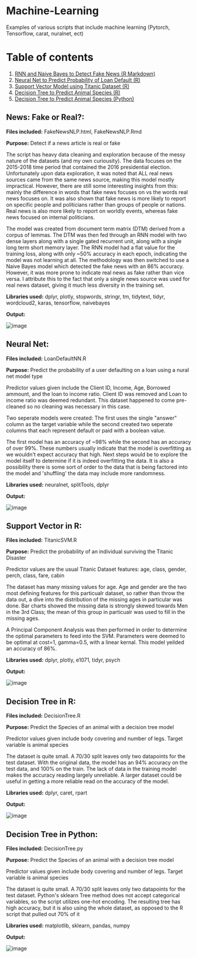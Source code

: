 # Machine-Learning
Examples of various scripts that include machine learning (Pytorch, Tensorflow, carat, nuralnet, ect)


# Table of contents
1. [RNN and Naive Bayes to Detect Fake News (R Markdown)](#newsRNN)
1. [Neural Net to Predict Probability of Loan Default (R)](#loanNNR)
3. [Support Vector Model using Titanic Dataset (R)](#svmR)
4. [Decision Tree to Predict Animal Species (R)](#decTreeR)
5. [Decision Tree to Predict Animal Species (Python)](#decTreePy)

## **News: Fake or Real?:**<a name="newsRNN"></a>

**Files included:** FakeNewsNLP.html, FakeNewsNLP.Rmd

**Purpose:** Detect if a news article is real or fake

The script has heavy data cleaning and exploration because of the messy nature of the datasets (and my own curiousity). The data focuses on the 2015-2018 time period that contained the 2016 presidential election. Unfortunately upon data exploration, it was noted that ALL real news sources came from the same news source, making this model mostly impractical. However, there are still some interesting insights from this: mainly the difference in words that fake news focuses on vs the words real news focuses on. It was also shown that fake news is more likely to report on specific people and politicians rather than groups of people or nations. Real news is also more likely to report on worldly events, whereas fake news focused on internal politicians. 

The model was created from document term matrix (DTM) derived from a corpus of lemmas. The DTM was then fed through an RNN model with two dense layers along with a single gated recurrent unit, along with a single long term short memory layer. The RNN model had a flat value for the training loss, along with only ~50% accuracy in each epoch, indicating the model was not learning at all. The methodology was then switched to use a Naive Bayes model which detected the fake news with an 86% accuracy. However, it was more prone to indicate real news as fake rather than vice versa. I attribute this to the fact that only a single news source was used for real news dataset, giving it much less diversity in the training set. 


**Libraries used:** dplyr, plotly, stopwords, stringr, tm, tidytext, tidyr, wordcloud2, karas, tensorflow, naivebayes

**Output:** 

![image](https://github.com/PlaidDragon/Machine-Learning/assets/135033377/f5e90c2d-9de7-4d7b-9377-bb2a53b1f1e6)





## **Neural Net:**<a name="loanNNR"></a>

**Files included:** LoanDefaultNN.R

**Purpose:** Predict the probability of a user defaulting on a loan using a nural net model type

Predictor values given include the Client ID, Income, Age, Borrowed ammount, and the loan to income ratio. Client ID was removed and Loan to income ratio was deemed redundant. This dataset happened to come pre-cleaned so no cleaning was necessary in this case.

Two seperate models were created: The first uses the single "answer" column as the target variable while the second created two seperate columns that each represent default or paid with a boolean value. 

The first model has an accuracy of ~98% while the second has an accuracy of over 99%. These numbers usually indicate that the model is overfitting as we wouldn't expect accuracy that high. Next steps would be to explore the model itself to determine if it is indeed overfitting the data. It is also a possibility there is some sort of order to the data that is being factored into the model and 'shuffling' the data may include more randomness.


**Libraries used:** neuralnet, splitTools, dplyr

**Output:** 

![image](https://github.com/PlaidDragon/Machine-Learning/assets/135033377/1b920e68-3d06-4e74-984f-b7cd82520c97)



## **Support Vector in R:**<a name="svmR"></a>

**Files included:** TitanicSVM.R

**Purpose:** Predict the probability of an individual surviving the Titanic Disaster

Predictor values are the usual Titanic Dataset features: age, class, gender, perch, class, fare, cabin

The dataset has many missing values for age. Age and gender are the two most defining features for this particualr dataset, so rather than throw the data out, a dive into the distribution of the missing ages in particular was done. Bar charts showed the missing data is strongly skewed towards Men in the 3rd Class; the mean of this group in particualr was used to fill in the missing ages. 

A Principal Component Analysis was then performed in order to determine the optimal parameters to feed into the SVM. Parameters were deemed to be optimal at cost=1, gamma=0.5, with a linear kernal. This model yeilded an accuracy of 86%.


**Libraries used:** dplyr, plotly, e1071, tidyr, psych

**Output:** 

![image](https://github.com/PlaidDragon/Machine-Learning/assets/135033377/8ae872ba-c0f9-4511-8795-53f16ab556e6)




## **Decision Tree in R:**<a name="decTreeR"></a>

**Files included:** DecisionTree.R

**Purpose:** Predict the Species of an animal with a decision tree model

Predictor values given include body covering and number of legs. Target variable is animal species

The dataset is quite small. A 70/30 split leaves only two datapoints for the test dataset. With the original data, the model has an 94% accuracy on the test data, and 100% on the train. The lack of data in the training model makes the accuracy reading largely unreliable. A larger dataset could be useful in getting a more reliable read on the accuracy of the model. 


**Libraries used:** dplyr, caret, rpart

**Output:** 

![image](https://github.com/PlaidDragon/Machine-Learning/assets/135033377/efa36314-6eb3-46f3-ac33-f7a9be9600c1)



## **Decision Tree in Python:**<a name="decTreePy"></a>

**Files included:** DecisionTree.py

**Purpose:** Predict the Species of an animal with a decision tree model

Predictor values given include body covering and number of legs. Target variable is animal species

The dataset is quite small. A 70/30 split leaves only two datapoints for the test dataset. Python's sklearn Tree method does not accept categorical variables, so the script utilizes one-hot encoding. The resulting tree has high accuracy, but it is also using the whole dataset, as opposed to the R script that pulled out 70% of it


**Libraries used:** matplotlib, sklearn, pandas, numpy

**Output:** 

![image](https://github.com/PlaidDragon/Machine-Learning/assets/135033377/524e7f18-e354-4cf9-a920-db75cbcc9c65)

